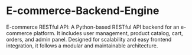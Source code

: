 # E-commerce-Backend-Engine
E-commerce RESTful API: A Python-based RESTful API backend for an e-commerce platform. It includes user management, product catalog, cart, orders, and admin panel. Designed for scalability and easy frontend integration, it follows a modular and maintainable architecture.

